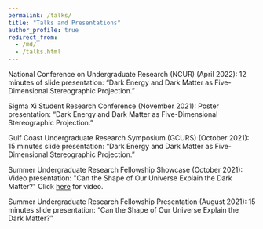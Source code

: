 ```yaml
---
permalink: /talks/
title: "Talks and Presentations"
author_profile: true
redirect_from: 
  - /md/
  - /talks.html
---
```


National Conference on Undergraduate Research (NCUR) (April 2022): 
12 minutes of slide presentation: “Dark Energy and Dark Matter as Five-Dimensional Stereographic Projection.”

Sigma Xi Student Research Conference (November 2021): 
Poster presentation: “Dark Energy and Dark Matter as Five-Dimensional Stereographic Projection.”

Gulf Coast Undergraduate Research Symposium (GCURS) (October 2021): 
15 minutes slide presentation: “Dark Energy and Dark Matter as Five-Dimensional Stereographic Projection.”

Summer Undergraduate Research Fellowship Showcase (October 2021): 
Video presentation: "Can the Shape of Our Universe Explain the Dark Matter?" Click [here](https://www.youtube.com/watch?v=JWlu9btYd-I) for video.

Summer Undergraduate Research Fellowship Presentation (August 2021): 
15 minutes slide presentation: “Can the Shape of Our Universe Explain the Dark Matter?”
